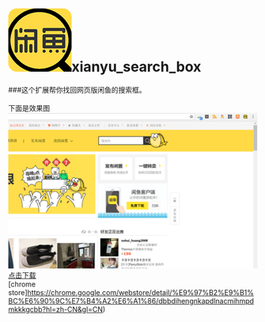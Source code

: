 ![image](./icon.png)xianyu_search_box<br/>
===============================================
###这个扩展帮你找回网页版闲鱼的搜索框。<br/>
<br/>
下面是效果图<br/>
![image](./example_UI.png)
<br/>
[点击下载](./xianyu_search_box.crx)<br/>
[chrome store]https://chrome.google.com/webstore/detail/%E9%97%B2%E9%B1%BC%E6%90%9C%E7%B4%A2%E6%A1%86/dbbdihengnkapdlnacmihmpdmkkkgcbb?hl=zh-CN&gl=CN)

